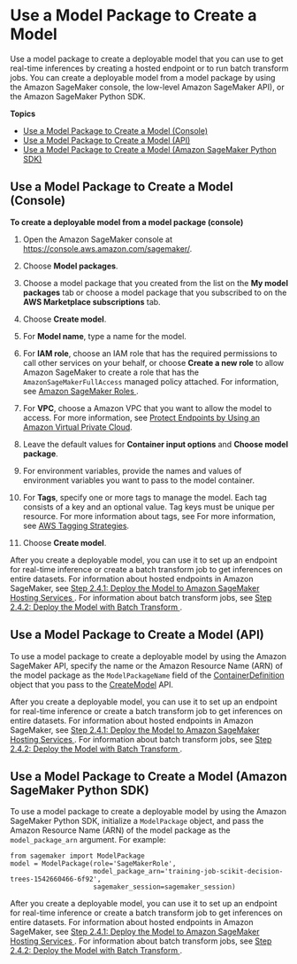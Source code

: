# Use a Model Package to Create a Model<a name="sagemaker-mkt-model-pkg-model"></a>

Use a model package to create a deployable model that you can use to get real\-time inferences by creating a hosted endpoint or to run batch transform jobs\. You can create a deployable model from a model package by using the Amazon SageMaker console, the low\-level Amazon SageMaker API\), or the Amazon SageMaker Python SDK\.

**Topics**
+ [Use a Model Package to Create a Model \(Console\)](#sagemaker-mkt-model-pkg-model-console)
+ [Use a Model Package to Create a Model \(API\)](#sagemaker-mkt-model-pkg-model-api)
+ [Use a Model Package to Create a Model \(Amazon SageMaker Python SDK\)](#sagemaker-mkt-model-pkg-model-sdk)

## Use a Model Package to Create a Model \(Console\)<a name="sagemaker-mkt-model-pkg-model-console"></a>

**To create a deployable model from a model package \(console\)**

1. Open the Amazon SageMaker console at [https://console\.aws\.amazon\.com/sagemaker/](https://console.aws.amazon.com/sagemaker/)\.

1. Choose **Model packages**\.

1. Choose a model package that you created from the list on the **My model packages** tab or choose a model package that you subscribed to on the **AWS Marketplace subscriptions** tab\.

1. Choose **Create model**\.

1. For **Model name**, type a name for the model\.

1. For **IAM role**, choose an IAM role that has the required permissions to call other services on your behalf, or choose **Create a new role** to allow Amazon SageMaker to create a role that has the `AmazonSageMakerFullAccess` managed policy attached\. For information, see [Amazon SageMaker Roles ](sagemaker-roles.md)\.

1. For **VPC**, choose a Amazon VPC that you want to allow the model to access\. For more information, see [Protect Endpoints by Using an Amazon Virtual Private Cloud](host-vpc.md)\.

1. Leave the default values for **Container input options** and **Choose model package**\.

1. For environment variables, provide the names and values of environment variables you want to pass to the model container\.

1. For **Tags**, specify one or more tags to manage the model\. Each tag consists of a key and an optional value\. Tag keys must be unique per resource\. For more information about tags, see For more information, see [AWS Tagging Strategies](https://aws.amazon.com/answers/account-management/aws-tagging-strategies/)\.

1. Choose **Create model**\.

After you create a deployable model, you can use it to set up an endpoint for real\-time inference or create a batch transform job to get inferences on entire datasets\. For information about hosted endpoints in Amazon SageMaker, see [Step 2\.4\.1: Deploy the Model to Amazon SageMaker Hosting Services ](ex1-deploy-model.md)\. For information about batch transform jobs, see [Step 2\.4\.2: Deploy the Model with Batch Transform ](ex1-batch-transform.md)\.

## Use a Model Package to Create a Model \(API\)<a name="sagemaker-mkt-model-pkg-model-api"></a>

To use a model package to create a deployable model by using the Amazon SageMaker API, specify the name or the Amazon Resource Name \(ARN\) of the model package as the `ModelPackageName` field of the [ContainerDefinition](API_ContainerDefinition.md) object that you pass to the [CreateModel](API_CreateModel.md) API\.

After you create a deployable model, you can use it to set up an endpoint for real\-time inference or create a batch transform job to get inferences on entire datasets\. For information about hosted endpoints in Amazon SageMaker, see [Step 2\.4\.1: Deploy the Model to Amazon SageMaker Hosting Services ](ex1-deploy-model.md)\. For information about batch transform jobs, see [Step 2\.4\.2: Deploy the Model with Batch Transform ](ex1-batch-transform.md)\.

## Use a Model Package to Create a Model \(Amazon SageMaker Python SDK\)<a name="sagemaker-mkt-model-pkg-model-sdk"></a>

To use a model package to create a deployable model by using the Amazon SageMaker Python SDK, initialize a `ModelPackage` object, and pass the Amazon Resource Name \(ARN\) of the model package as the `model_package_arn` argument\. For example:

```
from sagemaker import ModelPackage
model = ModelPackage(role='SageMakerRole',
                     model_package_arn='training-job-scikit-decision-trees-1542660466-6f92',
                     sagemaker_session=sagemaker_session)
```

After you create a deployable model, you can use it to set up an endpoint for real\-time inference or create a batch transform job to get inferences on entire datasets\. For information about hosted endpoints in Amazon SageMaker, see [Step 2\.4\.1: Deploy the Model to Amazon SageMaker Hosting Services ](ex1-deploy-model.md)\. For information about batch transform jobs, see [Step 2\.4\.2: Deploy the Model with Batch Transform ](ex1-batch-transform.md)\.